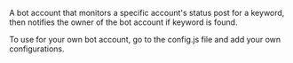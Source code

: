 A bot account that monitors a specific account's status post for a keyword, then notifies the owner of the bot account if keyword is found. 

To use for your own bot account, go to the config.js file and add your own configurations. 
